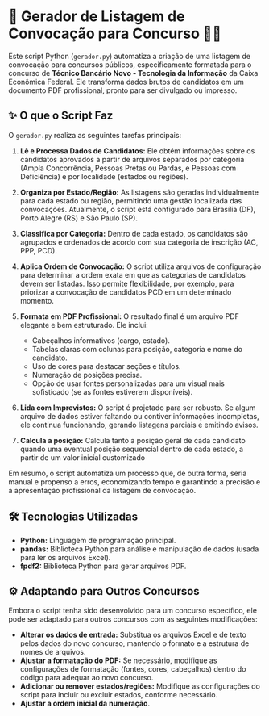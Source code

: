 # 📄 Gerador de Listagem de Convocação para Concurso 🧑‍💻

Este script Python (`gerador.py`) automatiza a criação de uma listagem de convocação para concursos públicos, especificamente formatada para o concurso de **Técnico Bancário Novo - Tecnologia da Informação** da Caixa Econômica Federal.  Ele transforma dados brutos de candidatos em um documento PDF profissional, pronto para ser divulgado ou impresso.

## ✨ O que o Script Faz

O `gerador.py` realiza as seguintes tarefas principais:

1.  **Lê e Processa Dados de Candidatos:**  Ele obtém informações sobre os candidatos aprovados a partir de arquivos separados por categoria (Ampla Concorrência, Pessoas Pretas ou Pardas, e Pessoas com Deficiência) e por localidade (estados ou regiões).

2.  **Organiza por Estado/Região:**  As listagens são geradas individualmente para cada estado ou região, permitindo uma gestão localizada das convocações.  Atualmente, o script está configurado para Brasília (DF), Porto Alegre (RS) e São Paulo (SP).

3.  **Classifica por Categoria:**  Dentro de cada estado, os candidatos são agrupados e ordenados de acordo com sua categoria de inscrição (AC, PPP, PCD).

4.  **Aplica Ordem de Convocação:**  O script utiliza arquivos de configuração para determinar a ordem exata em que as categorias de candidatos devem ser listadas.  Isso permite flexibilidade, por exemplo, para priorizar a convocação de candidatos PCD em um determinado momento.

5.  **Formata em PDF Profissional:**  O resultado final é um arquivo PDF elegante e bem estruturado.  Ele inclui:
    *   Cabeçalhos informativos (cargo, estado).
    *   Tabelas claras com colunas para posição, categoria e nome do candidato.
    *   Uso de cores para destacar seções e títulos.
    *   Numeração de posições precisa.
    *   Opção de usar fontes personalizadas para um visual mais sofisticado (se as fontes estiverem disponíveis).

6.  **Lida com Imprevistos:**  O script é projetado para ser robusto.  Se algum arquivo de dados estiver faltando ou contiver informações incompletas, ele continua funcionando, gerando listagens parciais e emitindo avisos.

7. **Calcula a posição:** Calcula tanto a posição geral de cada candidato quando uma eventual posição sequencial dentro de cada estado, a partir de um valor inicial customizado

Em resumo, o script automatiza um processo que, de outra forma, seria manual e propenso a erros, economizando tempo e garantindo a precisão e a apresentação profissional da listagem de convocação.

## 🛠️ Tecnologias Utilizadas

*   **Python:**  Linguagem de programação principal.
*   **pandas:**  Biblioteca Python para análise e manipulação de dados (usada para ler os arquivos Excel).
*   **fpdf2:**  Biblioteca Python para gerar arquivos PDF.

## ⚙️ Adaptando para Outros Concursos

Embora o script tenha sido desenvolvido para um concurso específico, ele pode ser adaptado para outros concursos com as seguintes modificações:

*   **Alterar os dados de entrada:**  Substitua os arquivos Excel e de texto pelos dados do novo concurso, mantendo o formato e a estrutura de nomes de arquivos.
*   **Ajustar a formatação do PDF:**  Se necessário, modifique as configurações de formatação (fontes, cores, cabeçalhos) dentro do código para adequar ao novo concurso.
*   **Adicionar ou remover estados/regiões:**  Modifique as configurações do script para incluir ou excluir estados, conforme necessário.
*   **Ajustar a ordem inicial da numeração**.